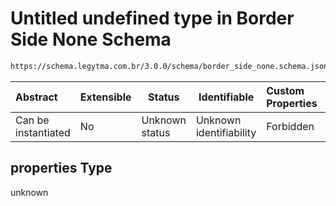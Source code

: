 # Untitled undefined type in Border Side None Schema

```txt
https://schema.legytma.com.br/3.0.0/schema/border_side_none.schema.json#/properties
```




| Abstract            | Extensible | Status         | Identifiable            | Custom Properties | Additional Properties | Access Restrictions | Defined In                                                                                      |
| :------------------ | ---------- | -------------- | ----------------------- | :---------------- | --------------------- | ------------------- | ----------------------------------------------------------------------------------------------- |
| Can be instantiated | No         | Unknown status | Unknown identifiability | Forbidden         | Allowed               | none                | [border_side_none.schema.json\*](../schema/border_side_none.schema.json) |

## properties Type

unknown
